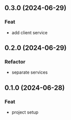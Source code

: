 ## 0.3.0 (2024-06-29)

### Feat

- add client service

## 0.2.0 (2024-06-29)

### Refactor

- separate services

## 0.1.0 (2024-06-28)

### Feat

- project setup

